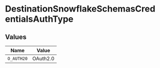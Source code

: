 # DestinationSnowflakeSchemasCredentialsAuthType


## Values

| Name       | Value      |
| ---------- | ---------- |
| `O_AUTH20` | OAuth2.0   |